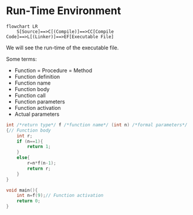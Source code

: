 # Run-Time Environment

```mermaid
flowchart LR
    S[Source]==>C[(Compile)]==>CC[Compile Code]==>L[(Linker)]==>EF[Executable File]
```

We will see the run-time of the executable file.

Some terms:

-   Function = Procedure = Method
-   Function definition
-   Function name
-   Function body
-   Function call
-   Function parameters
-   Function activation
-   Actual parameters

```C
int /*return type*/ f /*function name*/ (int n) /*formal parameters*/
{// Function body
    int r;
    if (n==1){
        return 1;
    }
    else{
        r=n*f(n-1);
        return r;
    }
}

void main(){
    int n=f(9);// Function activation
    return 0;
}

```
